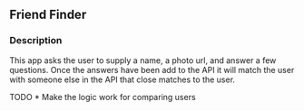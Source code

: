 ## Friend Finder

### Description

This app asks the user to supply a name, a photo url, and answer a few questions.  Once the answers have been add to the API it will match the user with someone else in the API that close matches to the user. 

TODO
    * Make the logic work for comparing users
